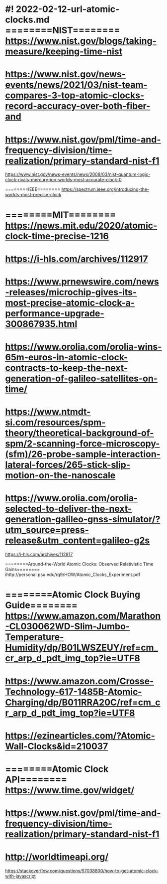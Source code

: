 #! 2022-02-12-url-atomic-clocks.md
========NIST========
https://www.nist.gov/blogs/taking-measure/keeping-time-nist
========
https://www.nist.gov/news-events/news/2021/03/nist-team-compares-3-top-atomic-clocks-record-accuracy-over-both-fiber-and
========
https://www.nist.gov/pml/time-and-frequency-division/time-realization/primary-standard-nist-f1
========
https://www.nist.gov/news-events/news/2008/03/nist-quantum-logic-clock-rivals-mercury-ion-worlds-most-accurate-clock-0

========IEEE========
https://spectrum.ieee.org/introducing-the-worlds-most-precise-clock

========MIT========
https://news.mit.edu/2020/atomic-clock-time-precise-1216
========
https://i-hls.com/archives/112917
========
https://www.prnewswire.com/news-releases/microchip-gives-its-most-precise-atomic-clock-a-performance-upgrade-300867935.html
========
https://www.orolia.com/orolia-wins-65m-euros-in-atomic-clock-contracts-to-keep-the-next-generation-of-galileo-satellites-on-time/
========
https://www.ntmdt-si.com/resources/spm-theory/theoretical-background-of-spm/2-scanning-force-microscopy-(sfm)/26-probe-sample-interaction-lateral-forces/265-stick-slip-motion-on-the-nanoscale
========
https://www.orolia.com/orolia-selected-to-deliver-the-next-generation-galileo-gnss-simulator/?utm_source=press-release&utm_content=galileo-g2s
========
https://i-hls.com/archives/112917



========Around-the-World Atomic Clocks: Observed Relativistic Time Gains========
ihttp://personal.psu.edu/rq9/HOW/Atomic_Clocks_Experiment.pdf


========Atomic Clock Buying Guide========
https://www.amazon.com/Marathon-CL030062WD-Slim-Jumbo-Temperature-Humidity/dp/B01LWSZEUY/ref=cm_cr_arp_d_pdt_img_top?ie=UTF8
========
https://www.amazon.com/Crosse-Technology-617-1485B-Atomic-Charging/dp/B011RRA20C/ref=cm_cr_arp_d_pdt_img_top?ie=UTF8
========
https://ezinearticles.com/?Atomic-Wall-Clocks&id=210037
========


========Atomic Clock API========
https://www.time.gov/widget/
========
https://www.nist.gov/pml/time-and-frequency-division/time-realization/primary-standard-nist-f1
========
http://worldtimeapi.org/
========
https://stackoverflow.com/questions/57038800/how-to-get-atomic-clock-with-javascript




